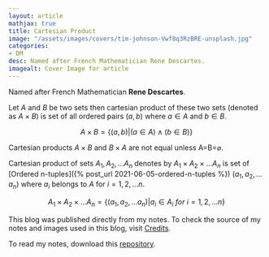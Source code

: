 ```yaml
---
layout: article
mathjax: true
title: Cartesian Product
image: "/assets/images/covers/tim-johnson-Vwf8q3RzBRE-unsplash.jpg"
categories:
- DM
desc: Named after French Mathematician Rene Descartes. 
imagealt: Cover Image for article
---
```


Named after French Mathematician <b>Rene Descartes</b>.

Let $A$ and $B$ be two sets then cartesian product of these two sets (denoted as $A \times B$) is set of all ordered pairs $(a, b)$ where $a \in A$ and $b \in B$.

























































































































































































































































































































































































































$$A \times B = \{(a, b) | (a \in A) \wedge (b \in B)\}$$

























































































































































































































































































































































































































Cartesian products $A \times B$ and $B \times A$ are not equal unless A=B=$\varnothing$.

























































































































































































































































































































































































































Cartesian product of sets $A_1, A_2, \dots A_n$ denotes by $A_1 \times A_2 \times \dots A_n$ is set of [Ordered n-tuples]({% post_url 2021-06-05-ordered-n-tuples %}) $(a_1, a_2, \dots a_n)$ where $a_i$ belongs to $A$ for $i=1, 2, \dots n$.

























































































































































































































































































































































































































$$A_1 \times A_2 \times \dots A_n = \{ (a_1, a_2, \dots a_n) | a_i \in A_i\ for\ i=1, 2, \dots n \}$$

























































































































































































































































































































































































































This blog was published directly from my notes.
To check the source of my notes and images used in this blog, visit <a href="/credits.html" target="_blank">Credits</a>.

To read my notes, download this <a href="https://github.com/bovem/CS" target="blank">repository</a>.